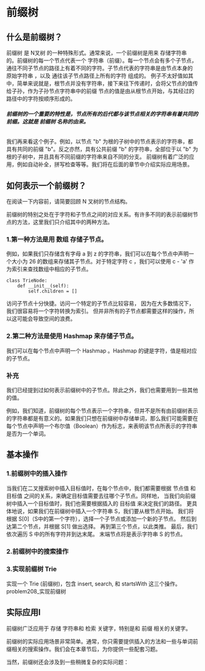 # 前缀树
## 什么是前缀树？
前缀树 是 N叉树 的一种特殊形式。通常来说，一个前缀树是用来 存储字符串 的。前缀树的每一个节点代表一个 字符串（前缀）。每一个节点会有多个子节点，通往不同子节点的路径上有着不同的字符。子节点代表的字符串是由节点本身的 原始字符串 ，以及 通往该子节点路径上所有的字符 组成的。
例子不太好值如其中，简单来说就是，根节点并没有字符串，接下来往下传递时，会将父节点的值传给子孙，作为子孙节点字符串中的前缀
节点的值是由从根节点开始，与其经过的路径中的字符按顺序形成的。

###### **前缀树的一个重要的特性是，节点所有的后代都与该节点相关的字符串有着共同的前缀。这就是 前缀树 名称的由来。**

我们再来看这个例子。例如，以节点 "b" 为根的子树中的节点表示的字符串，都具有共同的前缀 "b"。反之亦然，具有公共前缀 "b" 的字符串，全部位于以 "b" 为根的子树中，并且具有不同前缀的字符串来自不同的分支。
前缀树有着广泛的应用，例如自动补全，拼写检查等等。我们将在后面的章节中介绍实际应用场景。

## 如何表示一个前缀树？
在阅读一下内容前，请简要回顾 N 叉树的节点结构。

前缀树的特别之处在于字符和子节点之间的对应关系。有许多不同的表示前缀树节点的方法，这里我们只介绍其中的两种方法。

### 1.第一种方法是用 数组 存储子节点。
例如，如果我们只存储含有字母 a 到 z 的字符串，我们可以在每个节点中声明一个大小为 26 的数组来存储其子节点。对于特定字符 c ，我们可以使用 c - 'a' 作为索引来查找数组中相应的子节点。

```
class TrieNode:
    def __init__(self):
        self.children = []
```
访问子节点十分快捷。访问一个特定的子节点比较容易，
因为在大多数情况下，我们很容易将一个字符转换为索引。
但并非所有的子节点都需要这样的操作，所以这可能会导致空间的浪费。

### 2.第二种方法是使用 Hashmap 来存储子节点。

我们可以在每个节点中声明一个 Hashmap 。Hashmap 的键是字符，值是相对应的子节点。

### 补充
我们已经提到过如何表示前缀树中的子节点。除此之外，我们也需要用到一些其他的值。

例如，我们知道，前缀树的每个节点表示一个字符串，但并不是所有由前缀树表示的字符串都是有意义的。如果我们只想在前缀树中存储单词，那么我们可能需要在
每个节点中声明一个布尔值（Boolean）作为标志，来表明该节点所表示的字符串是否为一个单词。

## 基本操作
### 1.前缀树中的插入操作
当我们在二叉搜索树中插入目标值时，在每个节点中，我们都需要根据 节点值 和 目标值 之间的关系，来确定目标值需要去往哪个子节点。同样地，
当我们向前缀树中插入一个目标值时，我们也需要根据插入的 目标值 来决定我们的路径。
更具体地说，如果我们在前缀树中插入一个字符串 S，我们要从根节点开始。 我们将根据 S[0]（S中的第一个字符），选择一个子节点或添加一个新的子节点。
然后到达第二个节点，并根据 S[1] 做出选择。 再到第三个节点，以此类推。 最后，我们依次遍历 S 中的所有字符并到达末尾。 末端节点将是表示字符串 S 的节点。

### 2.前缀树中的搜索操作

### 3.实现前缀树 Trie
实现一个 Trie (前缀树)，包含 insert, search, 和 startsWith 这三个操作。
problem208_实现前缀树


## 实际应用I
前缀树广泛应用于 存储 字符串和 检索 关键字，特别是和 前缀 相关的关键字。

前缀树的实际应用场景非常简单。通常，你只需要提供插入的方法和一些与单词前缀相关的搜索操作。我们会在本章节后，为你提供一些配套习题。

当然，前缀树还会涉及到一些稍微复杂的实际问题：


